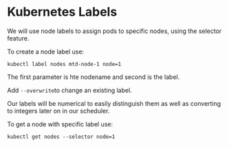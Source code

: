 # Kubernetes Labels

We will use node labels to assign pods to specific nodes, using the selector feature.

To create a node label use:
```
kubectl label nodes mtd-node-1 node=1
```
The first parameter is hte nodename and second is the label.

Add `--overwrite`to change an existing label.

Our labels will be numerical to easily distinguish them as well as converting to integers later on in our scheduler.

To get a node with specific label use:
```
kubectl get nodes --selector node=1
```

